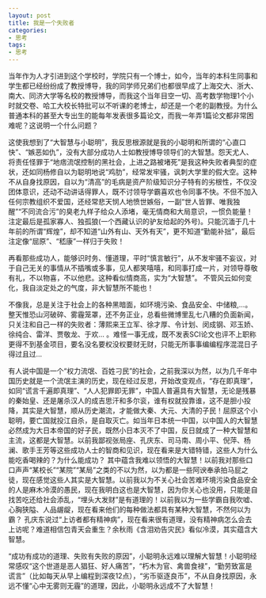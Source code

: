 ```yaml
---
layout: post
title: 我是一个失败者
categories:
- 思考
tags:
- 思考
---
```

<!--more-->
当年作为人才引进到这个学校时，学院只有一个博士，如今，当年的本科生同事和学生都已经纷纷成了教授博导，我的同学师兄弟们也都很早成了上海交大、浙大、南大、同济大学等名校的教授博导，而我这个当年目空一切、高考数学物理1个小时就交卷、哈工大校长特批可以不听课的老博士，却还是一个老的副教授。为什么普通本科的甚至大专出生的能每年发表很多篇论文，而我一年弄1篇论文都非常困难呢？这说明一个什么问题？  

这使我想到了“大智慧与小聪明”，我反思根源就是我的小聪明和所谓的“心直口快”、“嫉恶如仇”，没有大部分成功人士如教授博导领导们的大智慧。怨天尤人、将责任怪罪于“地痞流氓控制的黑社会，上进之路被堵死”是我这种失败者典型的症状，还如同杨修自以为聪明地说“鸡肋”，经常发牢骚，讽刺大学里的假大空。这种不从自身找原因，自以为“清高”的毛病是资产阶级知识分子特有的劣根性，不仅没团体意识，还动不动讲话得罪人，既不讨领导学霸喜欢也令同事不快。不但不加入任何宗教组织不爱国，还经常悲天悯人地愤世嫉俗，一副“世人皆罪、唯我独醒”“不同流合污”的臭老九样子给众人添堵，毫无情商和大局意识，一惯负能量！注定最后是孤家寡人、独孤狼(一个西藏认识的驴友给起的外号)。只能沉湎于几十年前的所谓“辉煌”，却不知道“山外有山、天外有天”，更不知道“勤能补拙”，最后注定像“屈原”、“嵇康”一样归于失败！

再看那些成功人，能够识时务、懂道理，平时“慎言敏行”，从不发牢骚不妄议，对于自己无关的事情从不插嘴或多事，见人都笑嘻嘻，和同事打成一片，对领导尊敬有礼，不以物喜，不以他悲。这种看似情商高，实为“大智慧”。 不管风云如何变化，我自淡定处之的气度，非大智慧所不能也！

不像我，总是关注于社会上的各种黑暗面，如环境污染、食品安全、中储粮,...。整天惟恐山河破碎、雾霾笼罩，还不务正业，总看些微博里乱七八糟的负面新闻，只关注和自己一样的失败者：薄熙来王立军、徐才厚、令计划、闵成钢、邓玉娇、徐纯合、雷洋、贾敬龙、于欢... 。难怪一事无成，既不发表SCI论文也评不上职称更得不到基金项目，要名没名要权没权要财无财，只能无所事事编编程序混混日子得过且过...

有人说中国是一个“权力流氓、百姓刁民”的社会，之前我深以为然，以为几千年中国历史就是一个流氓主演的历史，现在经过反思，开始改变观点，“存在即真理”，如同“谎言千遍即真理”、“人人犯罪即无罪”，中国人普遍具有大智慧，无论是残暴的秦始皇、还是屠杀汉人的成吉思汗和多尔衮，谁有权就投靠谁，这不是胆小投降，其实是大智慧，顺从历史潮流，才能做大秦、大元、大清的子民！屈原这个小聪明，要亡国就投江自杀，是自取灭亡。如当年日本统一中国，以中国人的大智慧必然成为大日本帝国的好子民，既然小日本灭不了中国，反日就成了一种大智慧和主流，这都是大智慧。以前我鄙视张局座、孔庆东、司马南、周小平、倪萍、杨澜、歌手王芳等这些成功人士的智商和见识，现在看来是大错特错，这些人为什么能吃香喝辣的？为什么能成功？ 其中蕴含我难以领悟的大智慧！以前我对那些口口声声“某校长”“某院”“某局”之类的不以为然，以为都是一些阿谀奉承拍马屁之徒，现在感觉这些人其实是大智慧。以前我以为不关心社会苦难环境污染食品安全的人是麻木冷漠的愚民，现在我明白这也是大智慧，因为你关心也没用，只能是自找苦吃还给社会添乱，“埋头大发财”是有道理的！以前我以为一些学霸自我吹嘘、心胸狭隘、人品龌龊，现在看来他们的每种做法都具有某种大智慧，不然何以为霸？ 孔庆东说过“上访者都有精神病”，现在看来很有道理，没有精神病怎么会去上访呢？难道相信包青天会重生？余秋雨《含泪劝告灾民》看似冷漠，其实蕴含大智慧。

“成功有成功的道理、失败有失败的原因”，小聪明永远难以理解大智慧！小聪明经常感叹“这个世道是恶人猖狂、好人痛苦”，“朽木为官、禽兽食禄”，“勤劳致富是谎言”（比如每天从早上编程到深夜12点），“劣币驱逐良币”，不从自身找原因，永远不懂“心中无雾则无霾”的道理，因此，小聪明永远成不了大智慧！
